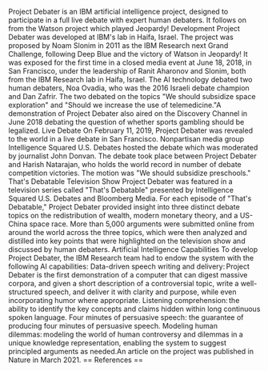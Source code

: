 Project Debater is an IBM artificial intelligence project, designed to
participate in a full live debate with expert human debaters. It follows
on from the Watson project which played Jeopardy! Development Project
Debater was developed at IBM\'s lab in Haifa, Israel. The project was
proposed by Noam Slonim in 2011 as the IBM Research next Grand
Challenge, following Deep Blue and the victory of Watson in Jeopardy! It
was exposed for the first time in a closed media event at June 18, 2018,
in San Francisco, under the leadership of Ranit Aharonov and Slonim,
both from the IBM Research lab in Haifa, Israel. The AI technology
debated two human debaters, Noa Ovadia, who was the 2016 Israeli debate
champion and Dan Zafrir. The two debated on the topics \"We should
subsidize space exploration\" and \"Should we increase the use of
telemedicine.\"A demonstration of Project Debater also aired on the
Discovery Channel in June 2018 debating the question of whether sports
gambling should be legalized. Live Debate On February 11, 2019, Project
Debater was revealed to the world in a live debate in San Francisco.
Nonpartisan media group Intelligence Squared U.S. Debates hosted the
debate which was moderated by journalist John Donvan. The debate took
place between Project Debater and Harish Natarajan, who holds the world
record in number of debate competition victories. The motion was "We
should subsidize preschools." That\'s Debatable Television Show Project
Debater was featured in a television series called "That's Debatable"
presented by Intelligence Squared U.S. Debates and Bloomberg Media. For
each episode of "That's Debatable," Project Debater provided insight
into three distinct debate topics on the redistribution of wealth,
modern monetary theory, and a US-China space race. More than 5,000
arguments were submitted online from around the world across the three
topics, which were then analyzed and distilled into key points that were
highlighted on the television show and discussed by human debaters.
Artificial Intelligence Capabilities To develop Project Debater, the IBM
Research team had to endow the system with the following AI
capabilities: Data-driven speech writing and delivery: Project Debater
is the first demonstration of a computer that can digest massive
corpora, and given a short description of a controversial topic, write a
well-structured speech, and deliver it with clarity and purpose, while
even incorporating humor where appropriate. Listening comprehension: the
ability to identify the key concepts and claims hidden within long
continuous spoken language. Four minutes of persuasive speech: the
guarantee of producing four minutes of persuasive speech. Modeling human
dilemmas: modeling the world of human controversy and dilemmas in a
unique knowledge representation, enabling the system to suggest
principled arguments as needed.An article on the project was published
in Nature in March 2021. == References ==
